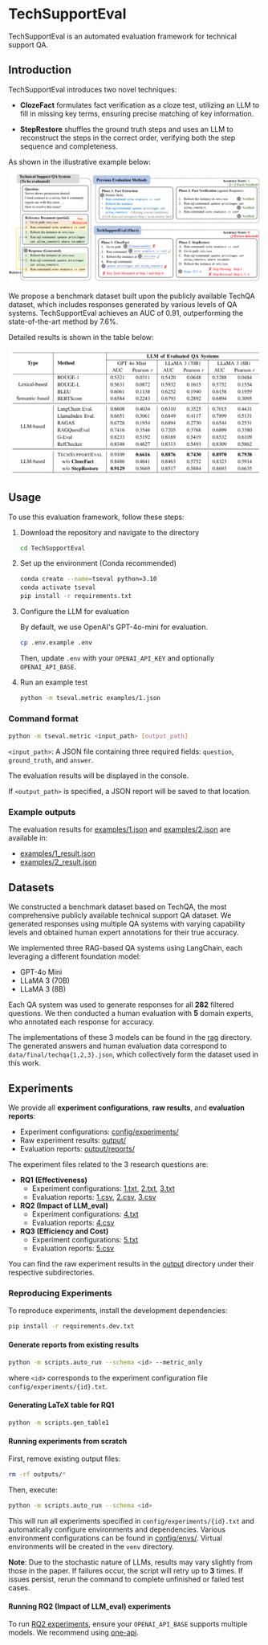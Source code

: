 # TechSupportEval

TechSupportEval is an automated evaluation framework for technical support QA.

## Introduction

TechSupportEval introduces two novel techniques:

* **ClozeFact** formulates fact verification as a cloze test, utilizing an LLM to fill in missing key terms, ensuring precise matching of key information.

* **StepRestore** shuffles the ground truth steps and uses an LLM to reconstruct the steps in the correct order, verifying both the step sequence and completeness.

As shown in the illustrative example below:

![Pipeline](images/pipeline.png)

We propose a benchmark dataset built upon the publicly available TechQA dataset, which includes responses generated by various levels of QA systems. TechSupportEval achieves an AUC of 0.91, outperforming the state-of-the-art method by 7.6%.

Detailed results is shown in the table below:

![Evaluation result](images/evaluation_result.png)

## Usage

To use this evaluation framework, follow these steps:

1. Download the repository and navigate to the directory

    ```bash
    cd TechSupportEval
    ```

2. Set up the environment (Conda recommended)

    ```bash
    conda create --name=tseval python=3.10  
    conda activate tseval  
    pip install -r requirements.txt  
    ```

3. Configure the LLM for evaluation

    By default, we use OpenAI's GPT-4o-mini for evaluation.

    ```bash
    cp .env.example .env  
    ```

    Then, update `.env` with your `OPENAI_API_KEY` and optionally `OPENAI_API_BASE`.

4. Run an example test

    ```bash
    python -m tseval.metric examples/1.json  
    ```

### Command format

```bash
python -m tseval.metric <input_path> [output_path]
```

`<input_path>`: A JSON file containing three required fields: `question`, `ground_truth`, and `answer`.

The evaluation results will be displayed in the console.

If `<output_path>` is specified, a JSON report will be saved to that location.

### Example outputs

The evaluation results for [examples/1.json](examples/1.json) and [examples/2.json](examples/2.json) are available in:
- [examples/1_result.json](examples/1_result.json)
- [examples/2_result.json](examples/2_result.json)

## Datasets

We constructed a benchmark dataset based on TechQA, the most comprehensive publicly available technical support QA dataset. We generated responses using multiple QA systems with varying capability levels and obtained human expert annotations for their true accuracy.

We implemented three RAG-based QA systems using LangChain, each leveraging a different foundation model:

- GPT-4o Mini
- LLaMA 3 (70B)
- LLaMA 3 (8B)

Each QA system was used to generate responses for all **282** filtered questions. We then conducted a human evaluation with **5** domain experts, who annotated each response for accuracy.

The implementations of these 3 models can be found in the [rag](rag/) directory. The generated answers and human evaluation data correspond to `data/final/techqa{1,2,3}.json`, which collectively form the dataset used in this work.

## Experiments

We provide all **experiment configurations**, **raw results**, and **evaluation reports**:

- Experiment configurations: [config/experiments/](config/experiments/)
- Raw experiment results: [output/](output/)
- Evaluation reports: [output/reports/](output/reports)

The experiment files related to the 3 research questions are:

- **RQ1 (Effectiveness)**
    - Experiment configurations: [1.txt](config/experiments/1.txt), [2.txt](config/experiments/2.txt), [3.txt](config/experiments/3.txt)
    - Evaluation reports: [1.csv](output/reports/1.csv), [2.csv](output/reports/2.csv), [3.csv](output/reports/3.csv)
- **RQ2 (Impact of LLM_eval)**
    - Experiment configurations: [4.txt](config/experiments/4.txt)
    - Evaluation reports: [4.csv](output/reports/4.csv)
- **RQ3 (Efficiency and Cost)**
    - Experiment configurations: [5.txt](config/experiments/5.txt)
    - Evaluation reports: [5.csv](output/reports/5.csv)

You can find the raw experiment results in the [output](output/) directory under their respective subdirectories.

### Reproducing Experiments

To reproduce experiments, install the development dependencies:

```bash
pip install -r requirements.dev.txt
```

#### Generate reports from existing results

```bash
python -m scripts.auto_run --schema <id> --metric_only
```

where `<id>` corresponds to the experiment configuration file `config/experiments/{id}.txt`.

#### Generating LaTeX table for RQ1

```bash
python -m scripts.gen_table1
```

#### Running experiments from scratch

First, remove existing output files:

```bash
rm -rf outputs/*
```

Then, execute:

```bash
python -m scripts.auto_run --schema <id>
```

This will run all experiments specified in `config/experiments/{id}.txt` and automatically configure environments and dependencies. Various environment configurations can be found in [config/envs/](config/envs/). Virtual environments will be created in the `venv` directory.

**Note**: Due to the stochastic nature of LLMs, results may vary slightly from those in the paper. If failures occur, the script will retry up to **3** times. If issues persist, rerun the command to complete unfinished or failed test cases.

#### Running RQ2 (Impact of LLM_eval) experiments

To run [RQ2 experiments](config/experiments/4.txt), ensure your `OPENAI_API_BASE` supports multiple models. We recommend using [one-api](https://github.com/songquanpeng/one-api).
